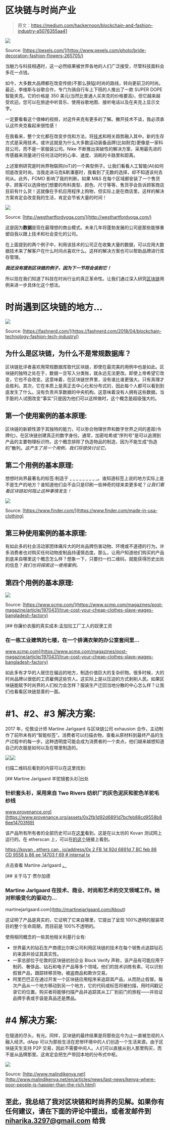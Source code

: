 # 区块链与时尚产业

> 原文：<https://medium.com/hackernoon/blockchain-and-fashion-industry-a5076355aa41>

![](img/c4e05b476e71aa49d2d9c2f082b2acbf.png)

Source: [https://pexels.com/](https://www.pexels.com/photo/bride-decoration-fashion-flowers-265705/)

当魅力与科技相遇时，这一必然结果被世界各地的人们广泛接受，尽管科技面料会多花一点钱。

如今，大多数大品牌都在改变传统(不那么狭隘)时尚的路线，转向更前卫的时尚。最近，李维斯与谷歌合作，专门为骑自行车上下班的人推出了一款 SUPER DOPE 智能夹克。它的价格是 350 美元(当然比普通人买夹克的价格要高)，但它越来越受欢迎。您可以在旅途中听音乐、使用谷歌地图、接听电话以及在夹克上显示文字。

一定要看看这个很棒的视频，对这件夹克有更多的了解。撇开技术不谈，我必须承认这件夹克看起来很性感！

在我看来，整个文化都在改变步伐和方法，将[技术](https://hackernoon.com/tagged/technology)和相关趋势融入其中。新的生存方式是采用技术。或许这就是为什么大多数运动装备品牌(比如耐克)更像是一家科技公司，而不是一家服装公司。Nike 不断推出突破性的解决方案，采用最先进的传感器来测量进行任何活动时的心率、速度、消耗的卡路里和距离。

上述案例研究是时尚界物联网(IoT)的一个典型例子。让我们看看人工智能(AI)如何彻底改变时尚。当我走进马克&斯潘塞时，我看到了无数的选择，却不知道该何去何从。此外，FOMO 影响了我的判断。如果 M&S 在每个区域都安装了一个售货亭，顾客可以选择他们想要的布料类型、颜色、尺寸等等，售货亭会告诉顾客商店目前有什么货！这就像在手机应用程序上购物，但实际上是在商店里。这样的解决方案肯定会改变我的生活，肯定会节省大量的时间！

![](img/0e0ea37277c3b2b61adb8c41367b1a2a.png)

Source: [http://westhartfordyoga.com/](http://westhartfordyoga.com/)

这是因为**数据**是现在最理想的商业模式。未来几年将蓬勃发展的公司是那些能够重塑自我以跟上技术和社会变化的公司。

在上面提到的两个例子中，利用该技术的公司正在收集大量的数据，可以应用大数据技术来了解客户在什么时间点喜欢什么。这样的解决方案也可以帮助品牌进行库存管理。

***我还没有提到区块链的例子，因为下一节将会谈到它！***

所以现在我们知道了科技在时尚行业的真正革命性。让我们通过深入研究[区块链](https://hackernoon.com/tagged/blockchain)用例来进一步具体化这个想法。

# 时尚遇到区块链的地方…

![](img/db720f518546dfcf406a3076f2d8c216.png)

Source: [https://fashnerd.com/](https://fashnerd.com/2018/04/blockchain-technology-fashion-tech-industry/)

## 为什么是区块链，为什么不是常规数据库？

区块链批评者喜欢用常规数据库取代区块链，即使在最完美的用例中也是如此。区块链的独特之处在于，数据一旦写入分类账，就永远无法更改。即使上帝希望它改变，它也不会改变。这意味着，在区块链世界里，没有谁比谁更强大。只有真理才会胜利。其次，它在本质上是真正去中心化和分布式的，因此每个人都可以看到到底发生了什么。没有负责共享数据的中央机构。这意味着没有人拥有这些数据。当手脏的人试图改变“事实”只是因为他们可以这样做时，这个概念是超级强大的。

## 第一个使用案例的基本原理:

区块链的新颖性源于其独特的能力，可以弥合物理世界和数字世界之间的差距(令牌化)，在区块链创建真正的数字身份。通常，加密哈希或“序列号”是可以追溯到产品的主要物理标识符。这个概念排除了伪造物品的制造，因为不能生成“伪造的”散列。*这产生了另一个用例，我们将很快讨论它。*

## 第二个用例的基本原理:

想想时尚界最著名的标签:制造于 _ _ _ _ _ _ _ _ _。谁知道标签上说的地方实际上是不是生产的地方？谁知道他们会不会只是印刷一些神奇的球来卖更多呢？*让我们看看区块链如何阻止这种事情发生！*

![](img/ae040b0ec240e6de1a206dd6202cc421.png)

Source: [https://www.finder.com/](https://www.finder.com/made-in-usa-clothing)

## 第三种使用案例的基本原理:

有如此多的社会活动家团体痛斥大的时尚品牌伤害动物、环境或不道德的行为。许多消费者也对购买任何动物皮制品持谨慎态度。那么，让用户知道他们购买的产品到底来自哪里这个概念怎么样？想象一下，只要扫一扫二维码，就能获得历史出处的信息？*我们也将探索这一使用案例。*

## 第四个用例的基本原理:

![](img/edfc027c90a3ec8ff973d78412b65b61.png)

Source: [https://www.scmp.com/](https://www.scmp.com/magazines/post-magazine/article/1970431/true-cost-your-cheap-clothes-slave-wages-bangladesh-factory)

[](https://www.scmp.com/magazines/post-magazine/article/1970431/true-cost-your-cheap-clothes-slave-wages-bangladesh-factory) [## 你廉价衣服的真实成本:孟加拉工厂工人的奴隶工资

### 在一栋工业建筑的七楼，在一个排满衣架的办公室套间里…

www.scmp.com](https://www.scmp.com/magazines/post-magazine/article/1970431/true-cost-your-cheap-clothes-slave-wages-bangladesh-factory) 

如此多有才华的人居住在偏远的地方，制造价值巨大的复杂织物。很多时候，大的时尚品牌以很低的工资雇佣这些穷人。这实际上是以压迫的方式剥削人民。如果区块链能赋予时尚界的人们权力会怎样？服装生产迁回当地分散的中心怎么样？让我们也看看区块链慈善的一面。

# #1、#2、#3 解决方案:

2017 年，伦敦设计师 Martine Jarlgaard 与区块链公司 exhausion 合作，主动制作了前所未有的“智能标签”。消费者可以扫描衣物，查看从原材料到最终产品的生产过程中的每一步。这种透明度可能会成为消费者的一个卖点，他们越来越想知道自己的衣服是如何以及在哪里制造的。

![](img/fee0835bda50211443f7aacdae1513e2.png)![](img/13fcf1d7768fb055e41a786455db1f0e.png)

扫描二维码后看到的内容可以在这里找到:

[](https://www.provenance.org/assets/0x2fb1d92d6891d7bcfeb88cd9558b86ee14703f69) [## Martine Jarlgaard 羊驼镜套头衫|出处

### 针织套头衫，采用来自 Two Rivers 纺织厂的灰色泥灰和驼色羊驼毛纱线

www.provenance.org](https://www.provenance.org/assets/0x2fb1d92d6891d7bcfeb88cd9558b86ee14703f69) 

该产品所有所有者的全部历史可以在[这里](https://www.provenance.org/assets/0x2fb1d92d6891d7bcfeb88cd9558b86ee14703f69)看到。这是在以太坊的 Kovan 测试网上运行的。在 etherscan 上，可以在[的这个](https://kovan.etherscan.io/address/0x2fb1d92d6891d7bcfeb88cd9558b86ee14703f69#internaltx)链接上看到。

[https://kovan . ethers can . io/address/0x 2 FB 1d 92d 6891d 7 BC feb 88 CD 9558 b 86 ee 14703 f 69 # internal tx](https://kovan.etherscan.io/address/0x2fb1d92d6891d7bcfeb88cd9558b86ee14703f69#internaltx)

点击查看 Martine Jarlgaard [。](http://martinejarlgaard.com/About)

 [## 关于马丁·贾尔加德

### Martine Jarlgaard 在技术、商业、时尚和艺术的交叉领域工作。她对积极变化的驱动力…

martinejarlgaard.com](http://martinejarlgaard.com/About) 

这证明了产品是真实的，它证明了它来自哪里，它提出了呈现 100%透明的服装项目的整个生命周期，而目前是 100%不透明的。

使用相同概念的一些其他相关利基行业有:

*   世界最大的钻石生产商德比尔斯公司利用区块链的技术在每个销售点追踪钻石的来源并验证其真实性。
*   一家总部位于伦敦的区块链初创企业 Block Verify 声称，该产品有可能应用于制药、奢侈品、钻石和电子产品等多个领域。他们的技术训练有素，可以识别假冒产品，跟踪转移货物，被盗商品和欺诈交易。
*   阿里巴巴正在通过开发一个区块链应用程序来追踪其产品，从而防止假冒。每次产品从一个地方移动到另一个地方，它的代码或标签将被扫描，用时间戳记录它的位置。购买者将能够扫描产品并追踪其从工厂到前门的旅程——并验证品牌手表或手袋是真品还是赝品。

# #4 解决方案:

在隧道的尽头，有光。同样，区块链的最终结果是将那些迄今为止一直被忽视的人融入经济。dApp 可以为那些生活在悲惨环境中的人们创造一个生活来源。由于区块链天生支持 P2P 交易，因此不需要中间人。人们可以直接从别人那里购买，而不是从品牌那里。这肯定会把生产带回本地的分布式中枢。

![](img/978268b9734dfa4390746fa160c844ac.png)

Source: [http://www.malindikenya.net](http://www.malindikenya.net/en/articles/news/last-news/kenya-where-poor-people-is-happier-than-the-rich.html)

## 至此，我总结了我对区块链和时尚界的见解。如果你有任何建议，请在下面的评论中提出，或者发邮件到 niharika.3297@gmail.com 给我